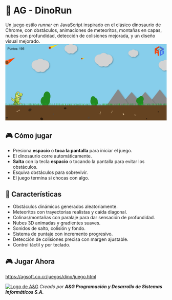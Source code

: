 # 🦖 AG - DinoRun

Un juego estilo *runner* en JavaScript inspirado en el clásico dinosaurio de Chrome, con obstáculos, animaciones de meteoritos, montañas en capas, nubes con profundidad, detección de colisiones mejorada, y un diseño visual mejorado.
![Imagen del juego Dino](./dino.png)

## 🎮 Cómo jugar

- Presiona **espacio** o **toca la pantalla** para iniciar el juego.
- El dinosaurio corre automáticamente.
- **Salta** con la tecla **espacio** o tocando la pantalla para evitar los obstáculos.
- Esquiva obstáculos para sobrevivir.
- El juego termina si chocas con algo.

## 🚀 Características

- Obstáculos dinámicos generados aleatoriamente.
- Meteoritos con trayectorias realistas y caída diagonal.
- Colinas/montañas con paralaje para dar sensación de profundidad.
- Nubes 3D animadas y gradientes suaves.
- Sonidos de salto, colisión y fondo.
- Sistema de puntaje con incremento progresivo.
- Detección de colisiones precisa con margen ajustable.
- Control táctil y por teclado.
  
## 🎮 Jugar Ahora
https://agsoft.co.cr/juegos/dino/juego.html

[![Logo de A&G](https://agsoft.co.cr/wp-content/uploads/2023/08/logo.png)](https://agsoft.co.cr)
_Creado por **A&G Programación y Desarrollo de Sistemas Informáticos S.A.**_

